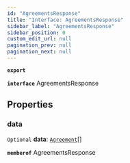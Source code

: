 ```yaml
---
id: "AgreementsResponse"
title: "Interface: AgreementsResponse"
sidebar_label: "AgreementsResponse"
sidebar_position: 0
custom_edit_url: null
pagination_prev: null
pagination_next: null
---
```


**`export`**

**`interface`** AgreementsResponse

## Properties

### data

 `Optional` **data**: [`Agreement`](Agreement.md)[]

**`memberof`** AgreementsResponse
